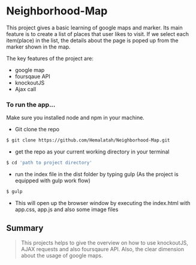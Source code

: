 # Neighborhood-Map
This project gives a basic learning of google maps and marker. 
Its main feature is to create a list of places that user likes to visit. If we select each item(place) in the list, the details about the page is poped up from the marker shown in the map.

The key features of the project are:
* google map
* foursqaue API
* knockoutJS
* Ajax call

### To run the app...
Make sure you installed node and npm in your machine.
* Git clone the repo
```sh
$ git clone https://github.com/Hemalatah/Neighborhood-Map.git
```
* get the repo as your current working directory in your terminal 
```sh
$ cd 'path to project directory'
```
* run the index file in the dist folder by typing gulp (As the project is equipped with gulp work flow)
```sh
$ gulp
```
* This will open up the browser window by executing the index.html with app.css, app.js and also some image files

## Summary
> This projects helps to give the overview on how to use knockoutJS, AJAX requests and also foursqaure API.
Also, the clear dimension about the usage of google maps.
